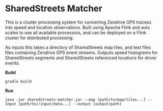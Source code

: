 # SharedStreets Matcher

This is a cluster processing system for converting Zendrive GPS tracess into speed and location observations. Built using Apache Flink and auto scales to use all available processors, and can be deployed on a Flink cluster for distributed processing. 

As inputs this takes a directory of SharedStreets map tiles, and text files files containing Zendrive GPS event streams. Outputs speed histograms for SharedStreets segments and SharedStreets referenced locations for driver events.

**Build** 

`gradle build` 

**Run**

`java -jar sharedstreets-matcher.jar --map [path/to/map/tiles...] --input [path/to//input/data...] --output [output/path]`


